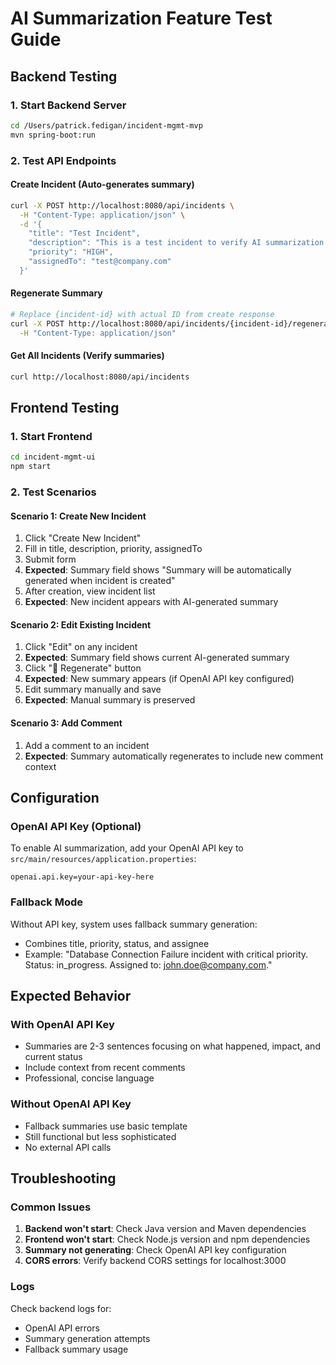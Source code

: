 # AI Summarization Feature Test Guide

## Backend Testing

### 1. Start Backend Server
```bash
cd /Users/patrick.fedigan/incident-mgmt-mvp
mvn spring-boot:run
```

### 2. Test API Endpoints

#### Create Incident (Auto-generates summary)
```bash
curl -X POST http://localhost:8080/api/incidents \
  -H "Content-Type: application/json" \
  -d '{
    "title": "Test Incident",
    "description": "This is a test incident to verify AI summarization works correctly.",
    "priority": "HIGH",
    "assignedTo": "test@company.com"
  }'
```

#### Regenerate Summary
```bash
# Replace {incident-id} with actual ID from create response
curl -X POST http://localhost:8080/api/incidents/{incident-id}/regenerate-summary \
  -H "Content-Type: application/json"
```

#### Get All Incidents (Verify summaries)
```bash
curl http://localhost:8080/api/incidents
```

## Frontend Testing

### 1. Start Frontend
```bash
cd incident-mgmt-ui
npm start
```

### 2. Test Scenarios

#### Scenario 1: Create New Incident
1. Click "Create New Incident"
2. Fill in title, description, priority, assignedTo
3. Submit form
4. **Expected**: Summary field shows "Summary will be automatically generated when incident is created"
5. After creation, view incident list
6. **Expected**: New incident appears with AI-generated summary

#### Scenario 2: Edit Existing Incident
1. Click "Edit" on any incident
2. **Expected**: Summary field shows current AI-generated summary
3. Click "🔄 Regenerate" button
4. **Expected**: New summary appears (if OpenAI API key configured)
5. Edit summary manually and save
6. **Expected**: Manual summary is preserved

#### Scenario 3: Add Comment
1. Add a comment to an incident
2. **Expected**: Summary automatically regenerates to include new comment context

## Configuration

### OpenAI API Key (Optional)
To enable AI summarization, add your OpenAI API key to `src/main/resources/application.properties`:
```properties
openai.api.key=your-api-key-here
```

### Fallback Mode
Without API key, system uses fallback summary generation:
- Combines title, priority, status, and assignee
- Example: "Database Connection Failure incident with critical priority. Status: in_progress. Assigned to: john.doe@company.com."

## Expected Behavior

### With OpenAI API Key
- Summaries are 2-3 sentences focusing on what happened, impact, and current status
- Include context from recent comments
- Professional, concise language

### Without OpenAI API Key
- Fallback summaries use basic template
- Still functional but less sophisticated
- No external API calls

## Troubleshooting

### Common Issues
1. **Backend won't start**: Check Java version and Maven dependencies
2. **Frontend won't start**: Check Node.js version and npm dependencies
3. **Summary not generating**: Check OpenAI API key configuration
4. **CORS errors**: Verify backend CORS settings for localhost:3000

### Logs
Check backend logs for:
- OpenAI API errors
- Summary generation attempts
- Fallback summary usage 
